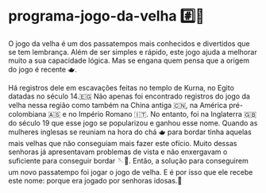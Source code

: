 # programa-jogo-da-velha #️⃣👵

 O jogo da velha é um dos passatempos mais conhecidos e divertidos que se tem lembrança. Além de ser simples e rápido, este jogo ajuda a melhorar muito a sua capacidade lógica. Mas se engana quem pensa que a origem do jogo é recente 🫖.

 Há registros dele em escavações feitas no templo de Kurna, no Egito datadas no século 14.🇪🇬
 Não apenas foi encontrado registros do jogo da velha nessa região como também na China antiga 🇨🇳, na América pré-colombiana 🇦🇸 e no Império Romano 🇮🇹. 
 No entanto, foi na Inglaterra 🇬🇧 do século 19 que esse jogo se popularizou e ganhou esse nome. Quando as mulheres inglesas se reuniam na hora do chá 🫖 para bordar tinha aquelas mais velhas que não conseguiam mais fazer este ofício. Muito dessas senhoras já apresentavam problemas de vista e não enxergavam o suficiente para conseguir bordar 🪡🧶. Então, a solução para conseguirem um novo passatempo foi jogar o jogo de velha. E é por isso que ele recebe este nome: porque era jogado por senhoras idosas.👵
